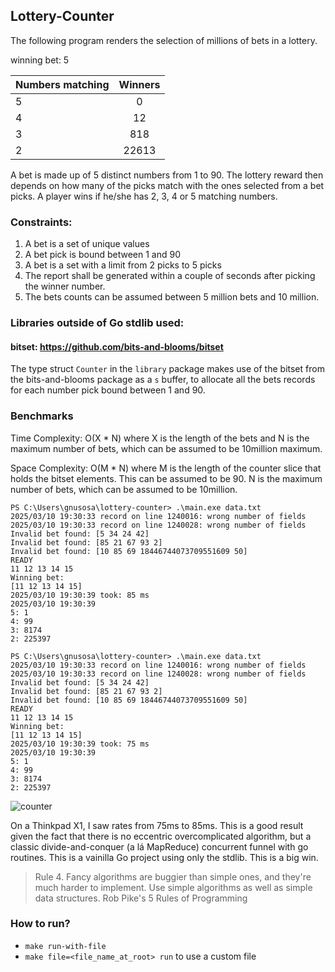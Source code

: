 ## Lottery-Counter
The following program renders the selection of millions of bets in a lottery.

winning bet: 5

| Numbers matching | Winners |
| ------------- |:-------------:
| 5             | 0             |
| 4             | 12            |
| 3             | 818           |
| 2             | 22613         |

A bet is made up of 5 distinct numbers from 1 to 90. 
The lottery reward then depends on how many of the picks match with the ones selected from a bet picks. 
A player wins if he/she has 2, 3, 4 or 5 matching numbers.


### Constraints:
1. A bet is a set of unique values
2. A bet pick is bound between 1 and 90
3. A bet is a set with a limit from 2 picks to 5 picks
4. The report shall be generated within a couple of seconds after picking the winner number.
5. The bets counts can be assumed between 5 million bets and 10 million.

### Libraries outside of Go stdlib used:
#### bitset: https://github.com/bits-and-blooms/bitset
   The type struct `Counter` in the `library` package makes use of the bitset from the bits-and-blooms package as a `s` buffer, to allocate all the bets records for each number pick bound between 1 and 90.

### Benchmarks

Time Complexity: O(X * N) where X is the length of the bets and N is the maximum number of bets, which can be assumed to be 10million maximum.

Space Complexity: O(M * N) where M is the length of the counter slice that holds the bitset elements. This can be assumed to be 90. 
N is the maximum number of bets, which can be assumed to be 10million.

```shell
PS C:\Users\gnusosa\lottery-counter> .\main.exe data.txt
2025/03/10 19:30:33 record on line 1240016: wrong number of fields
2025/03/10 19:30:33 record on line 1240028: wrong number of fields
Invalid bet found: [5 34 24 42]
Invalid bet found: [85 21 67 93 2]
Invalid bet found: [10 85 69 18446744073709551609 50]
READY
11 12 13 14 15
Winning bet:
[11 12 13 14 15]
2025/03/10 19:30:39 took: 85 ms
2025/03/10 19:30:39
5: 1
4: 99
3: 8174
2: 225397
```

```shell
PS C:\Users\gnusosa\lottery-counter> .\main.exe data.txt
2025/03/10 19:30:33 record on line 1240016: wrong number of fields
2025/03/10 19:30:33 record on line 1240028: wrong number of fields
Invalid bet found: [5 34 24 42]
Invalid bet found: [85 21 67 93 2]
Invalid bet found: [10 85 69 18446744073709551609 50]
READY
11 12 13 14 15
Winning bet:
[11 12 13 14 15]
2025/03/10 19:30:39 took: 75 ms
2025/03/10 19:30:39
5: 1
4: 99
3: 8174
2: 225397
```

![counter](https://github.com/user-attachments/assets/3ad36d93-ad0e-45ec-884a-0102f27e0630)


On a Thinkpad X1, I saw rates from 75ms to 85ms.
This is a good result given the fact that there is no eccentric overcomplicated algorithm, but a classic divide-and-conquer (a lá MapReduce) concurrent funnel with go routines. This is a vainilla Go project using only the stdlib. This is a big win.

> Rule 4. Fancy algorithms are buggier than simple ones, and they're much harder to implement. Use simple algorithms as well as simple data structures.
> Rob Pike's 5 Rules of Programming

### How to run?
- `make run-with-file`
- `make file=<file_name_at_root> run` to use a custom file

